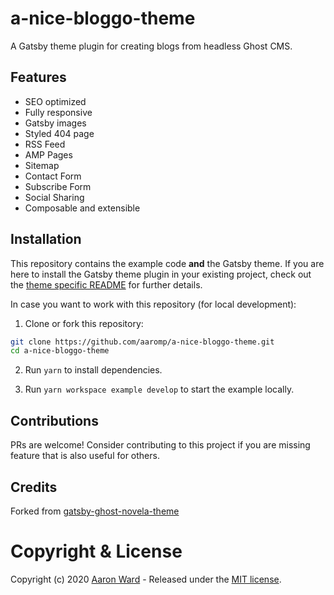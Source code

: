 # a-nice-bloggo-theme

A Gatsby theme plugin for creating blogs from headless Ghost CMS.

## Features

- SEO optimized
- Fully responsive
- Gatsby images
- Styled 404 page
- RSS Feed
- AMP Pages
- Sitemap
- Contact Form
- Subscribe Form
- Social Sharing
- Composable and extensible


## Installation

This repository contains the example code **and** the Gatsby theme. If you are here to install the Gatsby theme plugin in your existing project, check out the [theme specific README](/a-nice-bloggo-theme/README.md) for further details.

In case you want to work with this repository (for local development):

1. Clone or fork this repository:

```bash
git clone https://github.com/aaromp/a-nice-bloggo-theme.git
cd a-nice-bloggo-theme
```

2. Run `yarn` to install dependencies.

3. Run `yarn workspace example develop` to start the example locally.

## Contributions

PRs are welcome! Consider contributing to this project if you are missing feature that is also useful for others.

## Credits
Forked from [gatsby-ghost-novela-theme](https://github.com/draftbox-co/gatsby-ghost-novela-theme)

# Copyright & License

Copyright (c) 2020 [Aaron Ward](https://aaronward.info) - Released under the [MIT license](LICENSE).
